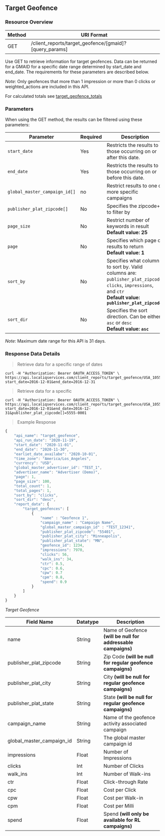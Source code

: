 ## Target Geofence

### Resource Overview

| Method | URI Format |
|---|---|
| GET | /client_reports/target_geofence/[gmaid]?[query_params] |

Use GET to retrieve information for target geofences. Data can be returned for a GMAID for a specific date range determined by start_date and end_date.  The requirements for these parameters are described below.

*Note*: Only geofences that more than 1 impression or more than 0 clicks or weighted_actions are included in this API.

For calculated totals see [target_geofence_totals](https://github.com/GannettDigital/api-docs/blob/master/source/includes/_target_geofence_totals.md)
### Parameters

When using the GET method, the results can be filtered using these parameters:

| Parameter | Required | Description |
|---|---|---|
|`start_date`|Yes|Restricts the results to those occurring on or after this date.|
|`end_date`|Yes|Restricts the results to those occurring on or before this date.|
|`global_master_campaign_id[]`| no |Restrict results to one or more specific campaigns|
|`publisher_plat_zipcode[]`|No|Specifies the zipcode+4 to filter by|
|`page_size`|No|Restrict number of keywords in result <br><b>Default value: 25</b> |
|`page`|No|Specifies which page of results to return <br><b>Default value: 1</b>|
|`sort_by`|No|Specifies what column to sort by.  Valid columns are: `publisher_plat_zipcode`, `clicks`, `impressions`, and `ctr` <br><b>Default value: `publisher_plat_zipcode`</b>|
|`sort_dir`|No|Specifies the sort direction.  Can be either `asc` or `desc` <br><b>Default value: `asc`</b>|

*Note*: Maximum date range for this API is 31 days.

### Response Data Details

> Retrieve data for a specific range of dates

```
curl -H "Authorization: Bearer OAUTH_ACCESS_TOKEN" \
https://api.localiqservices.com/client_reports/target_geofence/USA_105569?start_date=2016-12-01&end_date=2016-12-31
```

> Retrieve data for a specific

```
curl -H "Authorization: Bearer OAUTH_ACCESS_TOKEN" \
https://api.localiqservices.com/client_reports/target_geofence/USA_105569?start_date=2016-12-01&end_date=2016-12-31&publisher_plat_zipcode[]=5555-0001
```

> Example Response

```javascript
{
    "api_name": "target_geofence",
    "api_run_date": "2020-11-19",
    "start_date": "2020-11-01",
    "end_date": "2020-11-30",
    "earliet_date_availabe": "2020-10-01",
    "time_zone": "America/Los_Angeles",
    "currency": "USD",
    "global_master_advertiser_id": "TEST_1",
    "advertiser_name": "Advertiser (Demo)",
    "page": 1,
    "page_size": 100,
    "total_count": 1,
    "total_pages": 1,
    "sort_by": "clicks",
    "sort_dir": "desc",
    "report_data": {
        "target_geofences": [
            {
                "name" : "Geofence 1",
                "campaign_name" : "Campaign Name",
                "global_master_campaign_id" : "TEST_12341",
                "publisher_plat_zipcode": "55401",
                "publisher_plat_city": "Minneapolis",
                "publisher_plat_state": "MN",
                "geofence_id": 1234,
                "impressions": 7970,
                "clicks": 56,
                "walk_ins": 34,
                "ctr": 0.5,
                "cpc": 0.6,
                "cpw": 0.7
                "cpm": 0.8, 
                "spend": 0.9
            }
        ]
    }
}
```
*Target Geofence*

| Field Name | Datatype | Description |
|---|---|---|
|name | String | Name of Geofence <b>(will be null for addressable campaigns)</b> |
|publisher_plat_zipcode | String | Zip Code <b>(will be null for regular geofence campaigns)</b> |
|publisher_plat_city | String | City <b>(will be null for regular geofence campaigns)</b> |
|publisher_plat_state | String | State <b>(will be null for regular geofence campaigns)</b> |
|campaign_name | String | Name of the geofence activity associated campaign |
|global_master_campaign_id | String | The global master campaign id|
|impressions | Float | Number of Impressions |
|clicks | Int | Number of Clicks |
|walk_ins | Int | Number of Walk-ins |
|ctr | Float | Click-through Rate |
|cpc | Float | Cost per Click |
|cpw | Float | Cost per Walk-in |
|cpm | Float | Cost per Milli |
|spend | Float | Spend <b>(will only be available for RL campaigns)</b> |
```

